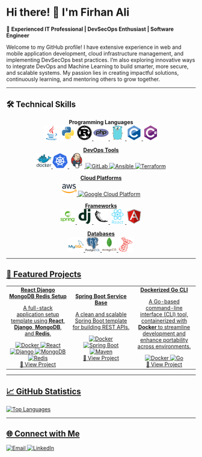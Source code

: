 # Hi there! 👋 I'm Firhan Ali

🌟 **Experienced IT Professional | DevSecOps Enthusiast | Software Engineer**

Welcome to my GitHub profile! I have extensive experience in web and mobile application development, cloud infrastructure management, and implementing DevSecOps best practices. I’m also exploring innovative ways to integrate DevOps and Machine Learning to build smarter, more secure, and scalable systems. My passion lies in creating impactful solutions, continuously learning, and mentoring others to grow together.

---

## 🛠️ **Technical Skills**

<p align="center">
  <!-- Programming Languages -->
  <strong>Programming Languages</strong><br>
  <img src="https://raw.githubusercontent.com/devicons/devicon/master/icons/java/java-original.svg" alt="Java" width="40" height="40"/> 
  <img src="https://raw.githubusercontent.com/devicons/devicon/master/icons/python/python-original.svg" alt="Python" width="40" height="40"/> 
  <a href="https://www.rust-lang.org" target="_blank" rel="noreferrer"> <img src="https://raw.githubusercontent.com/devicons/devicon/master/icons/rust/rust-original.svg" alt="rust" width="40" height="40"/>
  <img src="https://raw.githubusercontent.com/devicons/devicon/master/icons/php/php-original.svg" alt="PHP" width="40" height="40"/> 
  <img src="https://raw.githubusercontent.com/devicons/devicon/master/icons/go/go-original.svg" alt="Go" width="40" height="40"/> 
  <img src="https://raw.githubusercontent.com/devicons/devicon/master/icons/c/c-original.svg" alt="C" width="40" height="40"/> 
  <img src="https://raw.githubusercontent.com/devicons/devicon/master/icons/csharp/csharp-original.svg" alt="C#" width="40" height="40"/> 
</p>

<p align="center">
  <!-- DevOps Tools -->
  <strong>DevOps Tools</strong><br>
  <img src="https://raw.githubusercontent.com/devicons/devicon/master/icons/docker/docker-original-wordmark.svg" alt="Docker" width="40" height="40"/> 
  <img src="https://raw.githubusercontent.com/devicons/devicon/master/icons/kubernetes/kubernetes-plain.svg" alt="Kubernetes" width="40" height="40"/> 
  <img src="https://raw.githubusercontent.com/devicons/devicon/master/icons/jenkins/jenkins-original.svg" alt="Jenkins" width="40" height="40"/> 
  <img src="https://www.vectorlogo.zone/logos/gitlab/gitlab-icon.svg" alt="GitLab" width="40" height="40"/> 
  <img src="https://www.vectorlogo.zone/logos/ansible/ansible-icon.svg" alt="Ansible" width="40" height="40"/> 
  <img src="https://www.vectorlogo.zone/logos/terraformio/terraformio-icon.svg" alt="Terraform" width="40" height="40"/> 
</p>

<p align="center">
  <!-- Cloud Platforms -->
  <strong>Cloud Platforms</strong><br>
  <img src="https://raw.githubusercontent.com/devicons/devicon/master/icons/amazonwebservices/amazonwebservices-original-wordmark.svg" alt="AWS" width="40" height="40"/> 
  <img src="https://www.vectorlogo.zone/logos/google_cloud/google_cloud-icon.svg" alt="Google Cloud Platform" width="40" height="40"/> 
</p>

<p align="center">
  <!-- Frameworks -->
  <strong>Frameworks</strong><br>
  <img src="https://raw.githubusercontent.com/devicons/devicon/master/icons/spring/spring-original-wordmark.svg" alt="Spring Boot" width="40" height="40"/> 
  <img src="https://raw.githubusercontent.com/devicons/devicon/master/icons/django/django-plain.svg" alt="Django" width="40" height="40"/> 
  <img src="https://raw.githubusercontent.com/devicons/devicon/master/icons/flask/flask-original.svg" alt="Flask" width="40" height="40"/> 
  <img src="https://raw.githubusercontent.com/devicons/devicon/master/icons/react/react-original-wordmark.svg" alt="React" width="40" height="40"/> 
  <img src="https://raw.githubusercontent.com/devicons/devicon/master/icons/angularjs/angularjs-original.svg" alt="Angular" width="40" height="40"/> 
</p>

<p align="center">
  <!-- Databases -->
  <strong>Databases</strong><br>
  <img src="https://raw.githubusercontent.com/devicons/devicon/master/icons/mysql/mysql-original-wordmark.svg" alt="MySQL" width="40" height="40"/> 
  <img src="https://raw.githubusercontent.com/devicons/devicon/master/icons/postgresql/postgresql-original-wordmark.svg" alt="PostgreSQL" width="40" height="40"/> 
  <img src="https://raw.githubusercontent.com/devicons/devicon/master/icons/mongodb/mongodb-original-wordmark.svg" alt="MongoDB" width="40" height="40"/> 
  <img src="https://raw.githubusercontent.com/devicons/devicon/master/icons/microsoftsqlserver/microsoftsqlserver-plain.svg" alt="MSSQL" width="40" height="40"/> 
</p>


---

## 🚀 **Featured Projects**

<div align="center"> <table> <tr> <td align="center" width="33%"> <strong>React Django MongoDB Redis Setup</strong> <p>A full-stack application setup template using <b>React</b>, <b>Django</b>, <b>MongoDB</b>, and <b>Redis</b>.</p> <img src="https://img.shields.io/badge/Docker-2496ED?style=flat-square&logo=docker&logoColor=white" alt="Docker"/> <img src="https://img.shields.io/badge/React-61DAFB?style=flat-square&logo=react&logoColor=white" alt="React"/> <img src="https://img.shields.io/badge/Django-092E20?style=flat-square&logo=django&logoColor=white" alt="Django"/> <img src="https://img.shields.io/badge/MongoDB-47A248?style=flat-square&logo=mongodb&logoColor=white" alt="MongoDB"/> <img src="https://img.shields.io/badge/Redis-DC382D?style=flat-square&logo=redis&logoColor=white" alt="Redis"/> <br/><a href="https://github.com/afirhan/react-django-mongodb-redis-setup">🔗 View Project</a> </td> <td align="center" width="33%"> <strong>Spring Boot Service Base</strong> <p>A clean and scalable Spring Boot template for building REST APIs.</p> <img src="https://img.shields.io/badge/Docker-2496ED?style=flat-square&logo=docker&logoColor=white" alt="Docker"/> <img src="https://img.shields.io/badge/Spring%20Boot-6DB33F?style=flat-square&logo=springboot&logoColor=white" alt="Spring Boot"/> <img src="https://img.shields.io/badge/Maven-C71A36?style=flat-square&logo=apachemaven&logoColor=white" alt="Maven"/> <br/><a href="https://github.com/afirhan/spring-boot-service-base">🔗 View Project</a> </td> <td align="center" width="33%"> <strong>Dockerized Go CLI</strong> <p>A Go-based command-line interface (CLI) tool, containerized with <b>Docker</b> to streamline development and enhance portability across environments.</p> <img src="https://img.shields.io/badge/Docker-2496ED?style=flat-square&logo=docker&logoColor=white" alt="Docker"/> <img src="https://img.shields.io/badge/Go-00ADD8?style=flat-square&logo=go&logoColor=white" alt="Go"/> <br/><a href="https://github.com/afirhan/dockerized-go">🔗 View Project</a> </td> </tr> </table> </div>

---

## 📈 **GitHub Statistics**

![Top Languages](https://github-readme-stats.vercel.app/api/top-langs/?username=afirhan&layout=compact&theme=radical)

---

## 🌐 **Connect with Me**

<p align="left"> <a href="mailto:alifirhan.fa@gmail.com" target="_blank" rel="noreferrer"> <img src="https://img.shields.io/badge/Email-D14836?style=for-the-badge&logo=gmail&logoColor=white" alt="Email" /> </a> <a href="https://www.linkedin.com/in/firhanaali" target="_blank" rel="noreferrer"> <img src="https://img.shields.io/badge/LinkedIn-0077B5?style=for-the-badge&logo=linkedin&logoColor=white" alt="LinkedIn" /> </a> </p>
